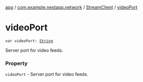 [app](../../index.md) / [com.example.nestapp.network](../index.md) / [StreamClient](index.md) / [videoPort](./video-port.md)

# videoPort

`var videoPort: `[`String`](https://kotlinlang.org/api/latest/jvm/stdlib/kotlin/-string/index.html)

Server port for video feeds.

### Property

`videoPort` - Server port for video feeds.